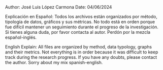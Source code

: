 Author: José Luis López Carmona
Date: 04/06/2024


Explicación en Español:
Todos los archivos están organizados por método, tipología de datos, gráficos y sus métricas. 
No todo está en orden porque fue difícil mantener un seguimiento durante el progreso de la investigación. 
Si tienes alguna duda, por favor contacta al autor. Perdón por la mezcla español-inglés.

English Explain:
All files are organized by method, data typology, graphs and their metrics. 
Not everything is in order because it was difficult to keep track during the research progress. 
If you have any doubts, please contact the author. Sorry about my mix spanish-english.
